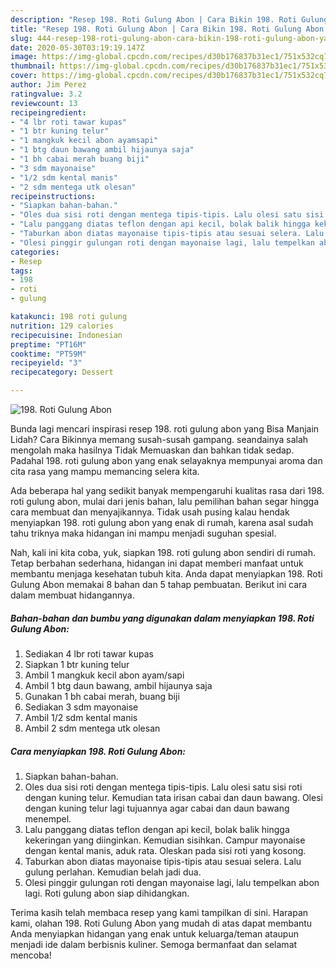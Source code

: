 ```yaml
---
description: "Resep 198. Roti Gulung Abon | Cara Bikin 198. Roti Gulung Abon Yang Bikin Ngiler"
title: "Resep 198. Roti Gulung Abon | Cara Bikin 198. Roti Gulung Abon Yang Bikin Ngiler"
slug: 444-resep-198-roti-gulung-abon-cara-bikin-198-roti-gulung-abon-yang-bikin-ngiler
date: 2020-05-30T03:19:19.147Z
image: https://img-global.cpcdn.com/recipes/d30b176837b31ec1/751x532cq70/198-roti-gulung-abon-foto-resep-utama.jpg
thumbnail: https://img-global.cpcdn.com/recipes/d30b176837b31ec1/751x532cq70/198-roti-gulung-abon-foto-resep-utama.jpg
cover: https://img-global.cpcdn.com/recipes/d30b176837b31ec1/751x532cq70/198-roti-gulung-abon-foto-resep-utama.jpg
author: Jim Perez
ratingvalue: 3.2
reviewcount: 13
recipeingredient:
- "4 lbr roti tawar kupas"
- "1 btr kuning telur"
- "1 mangkuk kecil abon ayamsapi"
- "1 btg daun bawang ambil hijaunya saja"
- "1 bh cabai merah buang biji"
- "3 sdm mayonaise"
- "1/2 sdm kental manis"
- "2 sdm mentega utk olesan"
recipeinstructions:
- "Siapkan bahan-bahan."
- "Oles dua sisi roti dengan mentega tipis-tipis. Lalu olesi satu sisi roti dengan kuning telur. Kemudian tata irisan cabai dan daun bawang. Olesi dengan kuning telur lagi tujuannya agar cabai dan daun bawang menempel."
- "Lalu panggang diatas teflon dengan api kecil, bolak balik hingga kekeringan yang diinginkan. Kemudian sisihkan. Campur mayonaise dengan kental manis, aduk rata. Oleskan pada sisi roti yang kosong."
- "Taburkan abon diatas mayonaise tipis-tipis atau sesuai selera. Lalu gulung perlahan. Kemudian belah jadi dua."
- "Olesi pinggir gulungan roti dengan mayonaise lagi, lalu tempelkan abon lagi. Roti gulung abon siap dihidangkan."
categories:
- Resep
tags:
- 198
- roti
- gulung

katakunci: 198 roti gulung 
nutrition: 129 calories
recipecuisine: Indonesian
preptime: "PT16M"
cooktime: "PT59M"
recipeyield: "3"
recipecategory: Dessert

---
```



![198. Roti Gulung Abon](https://img-global.cpcdn.com/recipes/d30b176837b31ec1/751x532cq70/198-roti-gulung-abon-foto-resep-utama.jpg)

Bunda lagi mencari inspirasi resep 198. roti gulung abon yang Bisa Manjain Lidah? Cara Bikinnya memang susah-susah gampang. seandainya salah mengolah maka hasilnya Tidak Memuaskan dan bahkan tidak sedap. Padahal 198. roti gulung abon yang enak selayaknya mempunyai aroma dan cita rasa yang mampu memancing selera kita.



Ada beberapa hal yang sedikit banyak mempengaruhi kualitas rasa dari 198. roti gulung abon, mulai dari jenis bahan, lalu pemilihan bahan segar hingga cara membuat dan menyajikannya. Tidak usah pusing kalau hendak menyiapkan 198. roti gulung abon yang enak di rumah, karena asal sudah tahu triknya maka hidangan ini mampu menjadi suguhan spesial.


Nah, kali ini kita coba, yuk, siapkan 198. roti gulung abon sendiri di rumah. Tetap berbahan sederhana, hidangan ini dapat memberi manfaat untuk membantu menjaga kesehatan tubuh kita. Anda dapat menyiapkan 198. Roti Gulung Abon memakai 8 bahan dan 5 tahap pembuatan. Berikut ini cara dalam membuat hidangannya.

<!--inarticleads1-->

##### Bahan-bahan dan bumbu yang digunakan dalam menyiapkan 198. Roti Gulung Abon:

1. Sediakan 4 lbr roti tawar kupas
1. Siapkan 1 btr kuning telur
1. Ambil 1 mangkuk kecil abon ayam/sapi
1. Ambil 1 btg daun bawang, ambil hijaunya saja
1. Gunakan 1 bh cabai merah, buang biji
1. Sediakan 3 sdm mayonaise
1. Ambil 1/2 sdm kental manis
1. Ambil 2 sdm mentega utk olesan




<!--inarticleads2-->

##### Cara menyiapkan 198. Roti Gulung Abon:

1. Siapkan bahan-bahan.
1. Oles dua sisi roti dengan mentega tipis-tipis. Lalu olesi satu sisi roti dengan kuning telur. Kemudian tata irisan cabai dan daun bawang. Olesi dengan kuning telur lagi tujuannya agar cabai dan daun bawang menempel.
1. Lalu panggang diatas teflon dengan api kecil, bolak balik hingga kekeringan yang diinginkan. Kemudian sisihkan. Campur mayonaise dengan kental manis, aduk rata. Oleskan pada sisi roti yang kosong.
1. Taburkan abon diatas mayonaise tipis-tipis atau sesuai selera. Lalu gulung perlahan. Kemudian belah jadi dua.
1. Olesi pinggir gulungan roti dengan mayonaise lagi, lalu tempelkan abon lagi. Roti gulung abon siap dihidangkan.




Terima kasih telah membaca resep yang kami tampilkan di sini. Harapan kami, olahan 198. Roti Gulung Abon yang mudah di atas dapat membantu Anda menyiapkan hidangan yang enak untuk keluarga/teman ataupun menjadi ide dalam berbisnis kuliner. Semoga bermanfaat dan selamat mencoba!
